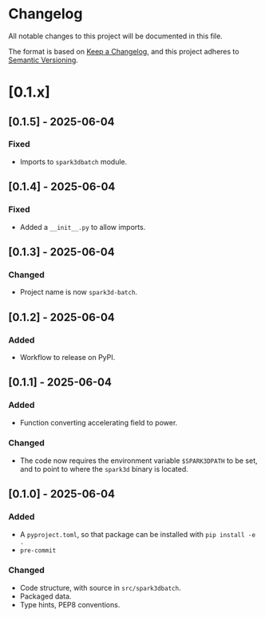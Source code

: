 # Changelog

All notable changes to this project will be documented in this file.

The format is based on [Keep a Changelog](https://keepachangelog.com/en/1.1.0/),
and this project adheres to [Semantic Versioning](https://semver.org/spec/v2.0.0.html).

# [0.1.x]

## [0.1.5] - 2025-06-04

### Fixed

- Imports to ``spark3dbatch`` module.

## [0.1.4] - 2025-06-04

### Fixed

- Added a `__init__.py` to allow imports.

## [0.1.3] - 2025-06-04

### Changed

- Project name is now `spark3d-batch`.

## [0.1.2] - 2025-06-04

### Added

- Workflow to release on PyPI.

## [0.1.1] - 2025-06-04

### Added

- Function converting accelerating field to power.

### Changed

- The code now requires the environment variable `$SPARK3DPATH` to be set, and to point to where the `spark3d` binary is located.

## [0.1.0] - 2025-06-04

### Added

- A `pyproject.toml`, so that package can be installed with `pip install -e .`
- `pre-commit`

### Changed

- Code structure, with source in `src/spark3dbatch`.
- Packaged data.
- Type hints, PEP8 conventions.


<!-- ## [0.0.0] 1312-01-01 -->
<!---->
<!-- ### Added -->
<!---->
<!-- ### Changed -->
<!---->
<!-- ### Deprecated -->
<!---->
<!-- ### Removed -->
<!---->
<!-- ### Fixed -->
<!---->
<!-- ### Security -->
